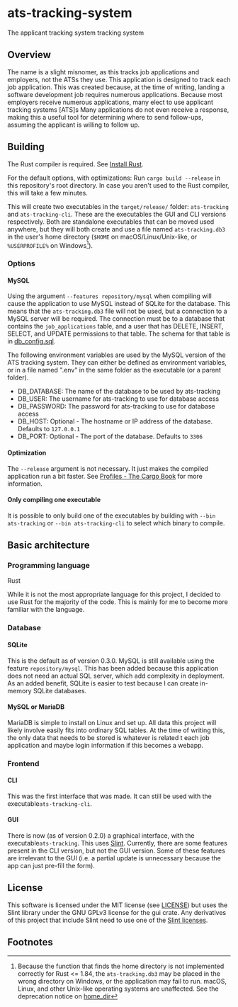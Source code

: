 # ats-tracking-system

The applicant tracking system tracking system

## Overview

The name is a slight misnomer, as this tracks job applications and employers, not the ATSs they use.
This application is designed to track each job application.
This was created because, at the time of writing, landing a software development job requires numerous applications.
Because most employers receive numerous applications, many elect to use applicant tracking systems \[ATS\]s
Many applications do not even receive a response, making this a useful tool for determining where to send follow-ups, assuming the applicant is willing to follow up.

## Building

The Rust compiler is required. See [Install Rust](https://www.rust-lang.org/tools/install).

For the default options, with optimizations: Run `cargo build --release` in this repository's root directory. In case you aren't used to the Rust compiler, this will take a few minutes.

This will create two executables in the `target/release/` folder: `ats-tracking` and `ats-tracking-cli`.
These are the executables the GUI and CLI versions respectively.
Both are standalone executables that can be moved used anywhere, but they will both create and use a file named `ats-tracking.db3` in the user's home directory (`$HOME` on macOS/Linux/Unix-like, or `%USERPROFILE%` on Windows[^1]).

### Options

#### MySQL

Using the argument `--features repository/mysql` when compiling will cause the application to use MySQL instead of SQLite for the database.
This means that the `ats-tracking.db3` file will not be used, but a connection to a MySQL server will be required.
The connection must be to a database that contains the `job_applications` table, and a user that has DELETE, INSERT, SELECT, and UPDATE permissions to that table.
The schema for that table is in [db_config.sql](setup_scripts/db_config.sql).

The following environment variables are used by the MySQL version of the ATS tracking system.
They can either be defined as environment variables, or in a file named ".env" in the same folder as the executable (or a parent folder).

- DB_DATABASE: The name of the database to be used by ats-tracking
- DB_USER: The username for ats-tracking to use for database access
- DB_PASSWORD: The password for ats-tracking to use for database access
- DB_HOST: Optional - The hostname or IP address of the database. Defaults to `127.0.0.1`
- DB_PORT: Optional - The port of the database. Defaults to `3306`

#### Optimization

The `--release` argument is not necessary. It just makes the compiled application run a bit faster. See [Profiles - The Cargo Book](https://doc.rust-lang.org/cargo/reference/profiles.html) for more information.

#### Only compiling one executable

It is possible to only build one of the executables by building with `--bin ats-tracking` or `--bin ats-tracking-cli` to select which binary to compile.

## Basic architecture

### Programming language

Rust

While it is not the most appropriate language for this project, I decided to use Rust for the majority of the code.
This is mainly for me to become more familiar with the language.

### Database

#### SQLite

This is the default as of version 0.3.0.
MySQL is still available using the feature `repository/mysql`.
This has been added because this application does not need an actual SQL server, which add complexity in deployment.
 As an added benefit, SQLite is easier to test because I can create in-memory SQLite databases.

#### MySQL or MariaDB

MariaDB is simple to install on Linux and set up.
All data this project will likely involve easily fits into ordinary SQL tables.
At the time of writing this, the only data that needs to be stored is whatever is related t each job application and maybe login information if this becomes a webapp.

### Frontend

#### CLI

This was the first interface that was made. It can still be used with the executable`ats-tracking-cli`.

#### GUI

There is now (as of version 0.2.0) a graphical interface, with the executable`ats-tracking`.
This uses [Slint](https://slint.dev/).
Currently, there are some features present in the CLI version, but not the GUI version.
Some of these features are irrelevant to the GUI (i.e. a partial update is unnecessary because the app can just pre-fill the form).

## License

This software is licensed under the MIT license (see [LICENSE](LICENSE)) but uses the Slint library under the GNU GPLv3 license for the gui crate.
Any derivatives of this project that include Slint need to use one of the [Slint licenses](https://github.com/slint-ui/slint/blob/master/LICENSE.md).

## Footnotes

[^1]: Because the function that finds the home directory is not implemented correctly for Rust <= 1.84, the `ats-tracking.db3` may be placed in the wrong directory on Windows, or the application may fail to run. macOS, Linux, and other Unix-like operating systems are unaffected. See the deprecation notice on [home_dir](https://doc.rust-lang.org/1.84.0/std/env/fn.home_dir.html#deprecation)

